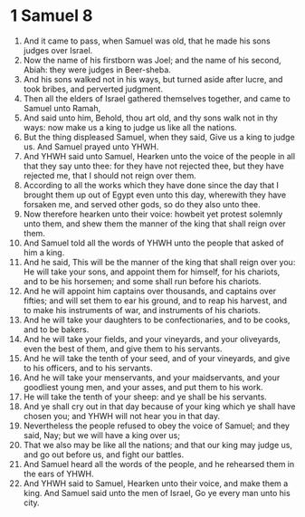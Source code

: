 ﻿# 1 Samuel 8
1. And it came to pass, when Samuel was old, that he made his sons judges over Israel. 
2. Now the name of his firstborn was Joel; and the name of his second, Abiah: they were judges in Beer-sheba. 
3. And his sons walked not in his ways, but turned aside after lucre, and took bribes, and perverted judgment. 
4. Then all the elders of Israel gathered themselves together, and came to Samuel unto Ramah, 
5. And said unto him, Behold, thou art old, and thy sons walk not in thy ways: now make us a king to judge us like all the nations. 
6.  But the thing displeased Samuel, when they said, Give us a king to judge us. And Samuel prayed unto YHWH. 
7. And YHWH said unto Samuel, Hearken unto the voice of the people in all that they say unto thee: for they have not rejected thee, but they have rejected me, that I should not reign over them. 
8. According to all the works which they have done since the day that I brought them up out of Egypt even unto this day, wherewith they have forsaken me, and served other gods, so do they also unto thee. 
9. Now therefore hearken unto their voice: howbeit yet protest solemnly unto them, and shew them the manner of the king that shall reign over them. 
10.  And Samuel told all the words of YHWH unto the people that asked of him a king. 
11. And he said, This will be the manner of the king that shall reign over you: He will take your sons, and appoint them for himself, for his chariots, and to be his horsemen; and some shall run before his chariots. 
12. And he will appoint him captains over thousands, and captains over fifties; and will set them to ear his ground, and to reap his harvest, and to make his instruments of war, and instruments of his chariots. 
13. And he will take your daughters to be confectionaries, and to be cooks, and to be bakers. 
14. And he will take your fields, and your vineyards, and your oliveyards, even the best of them, and give them to his servants. 
15. And he will take the tenth of your seed, and of your vineyards, and give to his officers, and to his servants. 
16. And he will take your menservants, and your maidservants, and your goodliest young men, and your asses, and put them to his work. 
17. He will take the tenth of your sheep: and ye shall be his servants. 
18. And ye shall cry out in that day because of your king which ye shall have chosen you; and YHWH will not hear you in that day. 
19.  Nevertheless the people refused to obey the voice of Samuel; and they said, Nay; but we will have a king over us; 
20. That we also may be like all the nations; and that our king may judge us, and go out before us, and fight our battles. 
21. And Samuel heard all the words of the people, and he rehearsed them in the ears of YHWH. 
22. And YHWH said to Samuel, Hearken unto their voice, and make them a king. And Samuel said unto the men of Israel, Go ye every man unto his city. 
